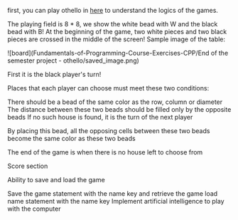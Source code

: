 first, you can play othello in [here](https://www.eothello.com/) to understand the logics of the games.

The playing field is 8 * 8, we show the white bead with W and the black bead with B! At the beginning of the game, two white pieces and two black pieces are crossed in the middle of the screen! Sample image of the table:

![board](Fundamentals-of-Programming-Course-Exercises-CPP/End of the semester project - othello/saved_image.png)

First it is the black player's turn!

Places that each player can choose must meet these two conditions:

There should be a bead of the same color as the row, column or diameter
The distance between these two beads should be filled only by the opposite beads
If no such house is found, it is the turn of the next player

By placing this bead, all the opposing cells between these two beads become the same color as these two beads

The end of the game is when there is no house left to choose from

Score section

Ability to save and load the game

Save the game statement with the name key and retrieve the game load name statement with the name key
Implement artificial intelligence to play with the computer